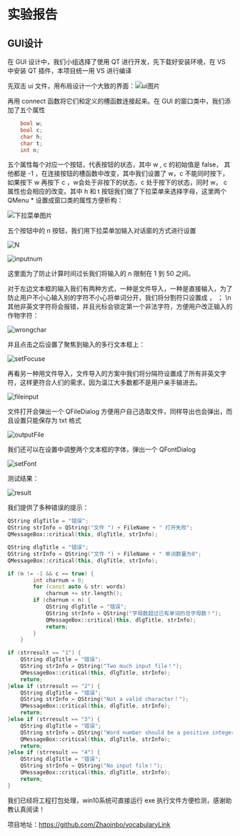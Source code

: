# 实验报告

## GUI设计

在 GUI 设计中，我们小组选择了使用 QT 进行开发，先下载好安装环境，在 VS 中安装 QT 插件，本项目统一用 VS 进行编译

先双击 ui 文件，用布局设计一个大致的界面：![ui图片](./pictures/ui.jpg)

再用 connect 函数将它们和定义的槽函数连接起来。在 GUI 的窗口类中，我们添加了五个属性

```c++
	bool w;
	bool c;
	char h;
	char t;
	int n;
```

五个属性每个对应一个按钮，代表按钮的状态，其中 w , c 的初始值是 false， 其他都是 -1 ，在连接按钮的槽函数中改变，其中我们设置了 w，c 不能同时按下，如果按下 w 再按下 c ，w会处于非按下的状态，c 处于按下的状态，同时 w， c 属性也会相应的改变。其中 h 和 t 按钮我们做了下拉菜单来选择字母，这里两个 QMenu * 设置成窗口类的属性方便析构：

![下拉菜单图片](./pictures/menu.jpg)

五个按钮中的 n 按钮，我们用下拉菜单加输入对话窗的方式进行设置

![N](./pictures/N.jpg)

![inputnum](./pictures/inputnum.jpg)

这里面为了防止计算时间过长我们将输入的 n 限制在 1 到 50 之间。

对于左边文本框的输入我们有两种方式，一种是文件导入，一种是直接输入，为了防止用户不小心输入别的字符不小心将单词分开，我们将分割符只设置成 ， ； \n 其他非英文字符将会报错，并且光标会锁定第一个非法字符，方便用户改正输入的作物字符：

![wrongchar](./pictures/wrongchar.jpg)

并且点击之后设置了聚焦到输入的多行文本框上：

![setFocuse](./pictures/setFocuse.jpg)

再看另一种用文件导入，文件导入的方案中我们将分隔符设置成了所有非英文字符，这样更符合人们的需求，因为温江大多数都不是用户亲手输进去。

![fileinput](./pictures/fileinput.jpg)

文件打开会弹出一个 QFileDialog 方便用户自己选取文件，同样导出也会弹出，而且设置只能保存为 txt 格式

![outputFile](./pictures/outputFile.jpg)

我们还可以在设置中调整两个文本框的字体，弹出一个 QFontDialog

![setFont](./pictures/setFont.jpg)

测试结果：

![result](./pictures/result.jpg)

我们提供了多种错误的提示：

```c++
QString dlgTitle = "错误";
QString strInfo = QString("文件 ") + FileName + " 打开失败";
QMessageBox::critical(this, dlgTitle, strInfo);

QString dlgTitle = "错误";
QString strInfo = QString("文件 ") + FileName + " 单词数量为0";
QMessageBox::critical(this, dlgTitle, strInfo);

if (n != -1 && c == true) {
		int charnum = 0;
		for (const auto & str: words)
			charnum += str.length();
		if (charnum < n) {
			QString dlgTitle = "错误";
			QString strInfo = QString("字母数超过已有单词的总字母数！");
			QMessageBox::critical(this, dlgTitle, strInfo);
			return;
		}
	}

if (strresult == "1") {
	QString dlgTitle = "错误";
	QString strInfo = QString("Two much input file！");
	QMessageBox::critical(this, dlgTitle, strInfo);
	return;
}else if (strresult == "2") {
	QString dlgTitle = "错误";
	QString strInfo = QString("Not a valid character！");
	QMessageBox::critical(this, dlgTitle, strInfo);
	return;
}else if (strresult == "3") {
	QString dlgTitle = "错误";
	QString strInfo = QString("Word number should be a positive integer！");
	QMessageBox::critical(this, dlgTitle, strInfo);
	return;
}else if (strresult == "4") {
	QString dlgTitle = "错误";
	QString strInfo = QString("No input file！");
	QMessageBox::critical(this, dlgTitle, strInfo);
	return;
}
```

我们已经将工程打包处理，win10系统可直接运行 exe 执行文件方便检测，感谢助教认真阅读！

项目地址：https://github.com/Zhaojnbo/vocabularyLink